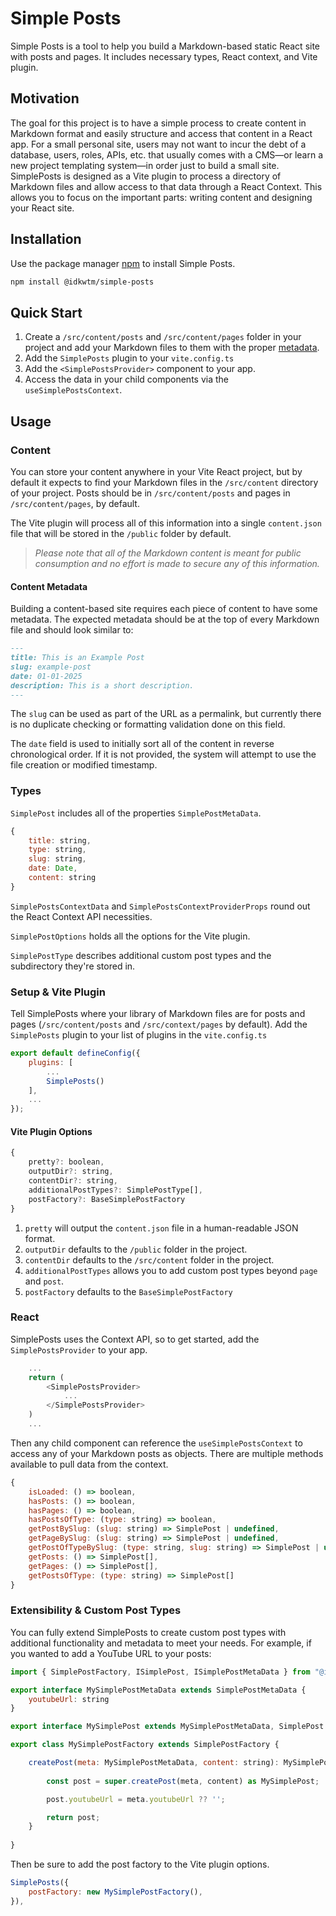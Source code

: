 # Simple Posts

Simple Posts is a tool to help you build a Markdown-based static React site with posts and pages. It includes necessary types, React context, and Vite plugin.

## Motivation

The goal for this project is to have a simple process to create content in Markdown format and easily structure and access that content in a React app. For a small personal site, users may not want to incur the debt of a database, users, roles, APIs, etc. that usually comes with a CMS—or learn a new project templating system—in order just to build a small site. SimplePosts is designed as a Vite plugin to process a directory of Markdown files and allow access to that data through a React Context. This allows you to focus on the important parts: writing content and designing your React site.

## Installation

Use the package manager [npm](https://npmjs.com) to install Simple Posts.

```bash
npm install @idkwtm/simple-posts
```

## Quick Start

1. Create a `/src/content/posts` and `/src/content/pages` folder in your project and add your Markdown files to them with the proper [metadata](#content-metadata).
2. Add the `SimplePosts` plugin to your `vite.config.ts`
3. Add the `<SimplePostsProvider>` component to your app.
4. Access the data in your child components via the `useSimplePostsContext`.

## Usage

### Content

You can store your content anywhere in your Vite React project, but by default it expects to find your Markdown files in the `/src/content` directory of your project. Posts should be in `/src/content/posts` and pages in `/src/content/pages`, by default.

The Vite plugin will process all of this information into a single `content.json` file that will be stored in the `/public` folder by default.

> *Please note that all of the Markdown content is meant for public consumption and no effort is made to secure any of this information.*

#### Content Metadata

Building a content-based site requires each piece of content to have some metadata. The expected metadata should be at the top of every Markdown file and should look similar to:

```md
---
title: This is an Example Post
slug: example-post
date: 01-01-2025
description: This is a short description.
---
```

The `slug` can be used as part of the URL as a permalink, but currently there is no duplicate checking or formatting validation done on this field.

The `date` field is used to initially sort all of the content in reverse chronological order. If it is not provided, the system will attempt to use the file creation or modified timestamp.

### Types

`SimplePost` includes all of the properties `SimplePostMetaData`.

```js
{
    title: string,
    type: string,
    slug: string,
    date: Date,
    content: string
}
```

`SimplePostsContextData` and `SimplePostsContextProviderProps` round out the React Context API necessities.

`SimplePostOptions` holds all the options for the Vite plugin.

`SimplePostType` describes additional custom post types and the subdirectory they're stored in.

### Setup & Vite Plugin

Tell SimplePosts where your library of Markdown files are for posts and pages (`/src/content/posts` and `/src/context/pages` by default). Add the `SimplePosts` plugin to your list of plugins in the `vite.config.ts`

```js
export default defineConfig({
    plugins: [
        ...
        SimplePosts()
    ],
    ...
});
```

#### Vite Plugin Options

```js
{
    pretty?: boolean,
    outputDir?: string,
    contentDir?: string,
    additionalPostTypes?: SimplePostType[],
    postFactory?: BaseSimplePostFactory
}
```

1. `pretty` will output the `content.json` file in a human-readable JSON format.
2. `outputDir` defaults to the `/public` folder in the project.
3. `contentDir` defaults to the `/src/content` folder in the project.
4. `additionalPostTypes` allows you to add custom post types beyond `page` and `post`.
5. `postFactory` defaults to the `BaseSimplePostFactory`

### React

SimplePosts uses the Context API, so to get started, add the `SimplePostsProvider` to your app.

```js
    ...
    return (
        <SimplePostsProvider>
            ...
        </SimplePostsProvider>
    )
    ...
```

Then any child component can reference the `useSimplePostsContext` to access any of your Markdown posts as objects. There are multiple methods available to pull data from the context.

```js
{
    isLoaded: () => boolean,
    hasPosts: () => boolean,
    hasPages: () => boolean,
    hasPostsOfType: (type: string) => boolean,
    getPostBySlug: (slug: string) => SimplePost | undefined,
    getPageBySlug: (slug: string) => SimplePost | undefined,
    getPostOfTypeBySlug: (type: string, slug: string) => SimplePost | undefined,
    getPosts: () => SimplePost[],
    getPages: () => SimplePost[],
    getPostsOfType: (type: string) => SimplePost[]
}
```

### Extensibility & Custom Post Types

You can fully extend SimplePosts to create custom post types with additional functionality and metadata to meet your needs. For example, if you wanted to add a YouTube URL to your posts:

```js
import { SimplePostFactory, ISimplePost, ISimplePostMetaData } from "@idkwtm/simple-posts";

export interface MySimplePostMetaData extends SimplePostMetaData {
    youtubeUrl: string
}

export interface MySimplePost extends MySimplePostMetaData, SimplePost {}

export class MySimplePostFactory extends SimplePostFactory {

    createPost(meta: MySimplePostMetaData, content: string): MySimplePost {
        
        const post = super.createPost(meta, content) as MySimplePost;

        post.youtubeUrl = meta.youtubeUrl ?? '';

        return post;
    }
    
}
```

Then be sure to add the post factory to the Vite plugin options.

```js
SimplePosts({
    postFactory: new MySimplePostFactory(),
}),
```